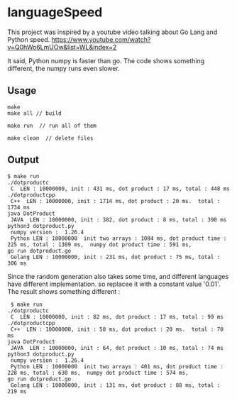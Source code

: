 # languageSpeed

This project was inspired by a youtube video talking about Go Lang and Python speed.
https://www.youtube.com/watch?v=Q0hWo6LmUOw&list=WL&index=2

It said, Python numpy is faster than go. 
The code shows something different, the numpy runs even slower.

## Usage
```
make
make all // build

make run  // run all of them

make clean  // delete files 
```


## Output
```
$ make run
./dotproductc
 C  LEN : 10000000, init : 431 ms, dot product : 17 ms, total : 448 ms
./dotproductcpp
 C++  LEN : 10000000, init : 1714 ms, dot product : 20 ms.  total : 1734 ms
java DotProduct
 JAVA  LEN : 10000000, init : 382, dot product : 8 ms, total : 390 ms
python3 dotproduct.py
 numpy version :  1.26.4
 Python LEN : 10000000  init two arrays : 1084 ms, dot product time : 225 ms, total : 1309 ms,  numpy dot product time : 591 ms,
go run dotproduct.go
 Golang LEN : 10000000, init : 231 ms, dot product : 75 ms, total : 306 ms
```

Since the random generation also takes some time, and different languages have different implementation. so replacee it with a constant value '0.01'. The result shows something different :

```
 $ make run
./dotproductc
 C  LEN : 10000000, init : 82 ms, dot product : 17 ms, total : 99 ms
./dotproductcpp
 C++  LEN : 10000000, init : 50 ms, dot product : 20 ms.  total : 70 ms
java DotProduct
 JAVA  LEN : 10000000, init : 64, dot product : 10 ms, total : 74 ms
python3 dotproduct.py
 numpy version :  1.26.4
 Python LEN : 10000000  init two arrays : 401 ms, dot product time : 228 ms, total : 630 ms,  numpy dot product time : 574 ms,
go run dotproduct.go
 Golang LEN : 10000000, init : 131 ms, dot product : 88 ms, total : 219 ms
```
